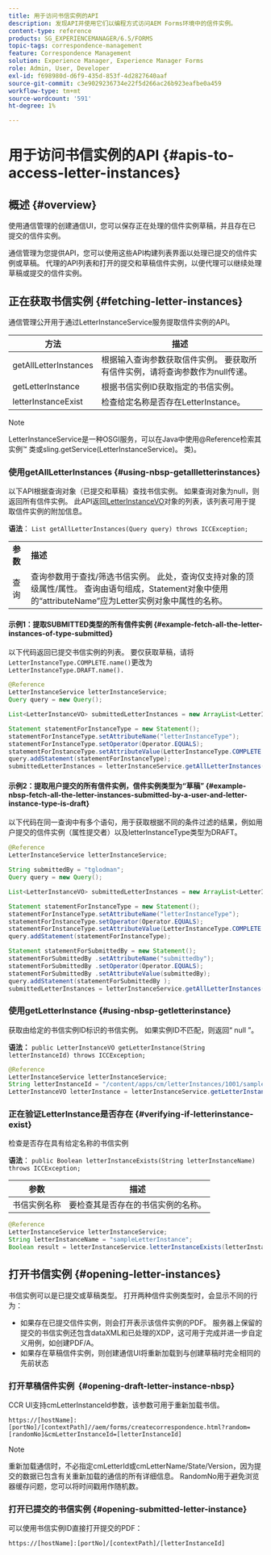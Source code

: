 ```yaml
---
title: 用于访问书信实例的API
description: 发现API并使用它们以编程方式访问AEM Forms环境中的信件实例。
content-type: reference
products: SG_EXPERIENCEMANAGER/6.5/FORMS
topic-tags: correspondence-management
feature: Correspondence Management
solution: Experience Manager, Experience Manager Forms
role: Admin, User, Developer
exl-id: f698980d-d6f9-435d-853f-4d2827640aaf
source-git-commit: c3e9029236734e22f5d266ac26b923eafbe0a459
workflow-type: tm+mt
source-wordcount: '591'
ht-degree: 1%

---
```


# 用于访问书信实例的API {#apis-to-access-letter-instances}

## 概述 {#overview}

使用通信管理的创建通信UI，您可以保存正在处理的信件实例草稿，并且存在已提交的信件实例。

通信管理为您提供API，您可以使用这些API构建列表界面以处理已提交的信件实例或草稿。 代理的API列表和打开的提交和草稿信件实例，以便代理可以继续处理草稿或提交的信件实例。

## 正在获取书信实例 {#fetching-letter-instances}

通信管理公开用于通过LetterInstanceService服务提取信件实例的API。

| 方法 | 描述 |
|--- |--- |
| getAllLetterInstances | 根据输入查询参数获取信件实例。 要获取所有信件实例，请将查询参数作为null传递。 |
| getLetterInstance | 根据书信实例ID获取指定的书信实例。 |
| letterInstanceExist | 检查给定名称是否存在LetterInstance。 |

>[!NOTE]
>
>LetterInstanceService是一种OSGI服务，可以在Java中使用@Reference检索其实例™
>类或sling.getService(LetterInstanceService)。 类)。

### 使用getAllLetterInstances {#using-nbsp-getallletterinstances}

以下API根据查询对象（已提交和草稿）查找书信实例。 如果查询对象为null，则返回所有信件实例。 此API返回[LetterInstanceVO](https://helpx.adobe.com/aem-forms/6-2/javadocs/com/adobe/icc/dbforms/obj/LetterInstanceVO.html)对象的列表，该列表可用于提取信件实例的附加信息。

**语法**： `List getAllLetterInstances(Query query) throws ICCException;`

<table>
 <tbody>
  <tr>
   <td><strong>参数</strong></td>
   <td><strong>描述</strong></td>
  </tr>
  <tr>
   <td>查询</td>
   <td>查询参数用于查找/筛选书信实例。 此处，查询仅支持对象的顶级属性/属性。 查询由语句组成，Statement对象中使用的“attributeName”应为Letter实例对象中属性的名称。<br /> </td>
  </tr>
 </tbody>
</table>

#### 示例1：提取SUBMITTED类型的所有信件实例 {#example-fetch-all-the-letter-instances-of-type-submitted}

以下代码返回已提交书信实例的列表。 要仅获取草稿，请将`LetterInstanceType.COMPLETE.name()`更改为`LetterInstanceType.DRAFT.name().`

```java
@Reference
LetterInstanceService letterInstanceService;
Query query = new Query();

List<LetterInstanceVO> submittedLetterInstances = new ArrayList<LetterInstanceVO>();

Statement statementForInstanceType = new Statement();
statementForInstanceType.setAttributeName("letterInstanceType");
statementForInstanceType.setOperator(Operator.EQUALS);
statementForInstanceType.setAttributeValue(LetterInstanceType.COMPLETE.name());
query.addStatement(statementForInstanceType);
submittedLetterInstances = letterInstanceService.getAllLetterInstances(query);
```

#### 示例2：提取用户提交的所有信件实例，信件实例类型为“草稿” {#example-nbsp-fetch-all-the-letter-instances-submitted-by-a-user-and-letter-instance-type-is-draft}

以下代码在同一查询中有多个语句，用于获取根据不同的条件过滤的结果，例如用户提交的信件实例（属性提交者）以及letterInstanceType类型为DRAFT。

```java
@Reference
LetterInstanceService letterInstanceService;

String submittedBy = "tglodman";
Query query = new Query();

List<LetterInstanceVO> submittedLetterInstances = new ArrayList<LetterInstanceVO>();

Statement statementForInstanceType = new Statement();
statementForInstanceType.setAttributeName("letterInstanceType");
statementForInstanceType.setOperator(Operator.EQUALS);
statementForInstanceType.setAttributeValue(LetterInstanceType.COMPLETE.name());
query.addStatement(statementForInstanceType);

Statement statementForSubmittedBy = new Statement();
statementForSubmittedBy .setAttributeName("submittedby");
statementForSubmittedBy .setOperator(Operator.EQUALS);
statementForSubmittedBy .setAttributeValue(submittedBy);
query.addStatement(statementForSubmittedBy );
submittedLetterInstances = letterInstanceService.getAllLetterInstances(query);
```

### 使用getLetterInstance {#using-nbsp-getletterinstance}

获取由给定的书信实例ID标识的书信实例。 如果实例ID不匹配，则返回“ null ”。

**语法：** `public LetterInstanceVO getLetterInstance(String letterInstanceId) throws ICCException;`

```java
@Reference
LetterInstanceService letterInstanceService;
String letterInstanceId = "/content/apps/cm/letterInstances/1001/sampleLetterInstance";
LetterInstanceVO letterInstance = letterInstanceService.getLetterInstance(letterInstanceId );
```

### 正在验证LetterInstance是否存在 {#verifying-if-letterinstance-exist}

检查是否存在具有给定名称的书信实例

**语法**： `public Boolean letterInstanceExists(String letterInstanceName) throws ICCException;`

| **参数** | **描述** |
|---|---|
| 书信实例名称 | 要检查其是否存在的书信实例的名称。 |

```java
@Reference
LetterInstanceService letterInstanceService;
String letterInstanceName = "sampleLetterInstance";
Boolean result = letterInstanceService.letterInstanceExists(letterInstanceName );
```

## 打开书信实例 {#opening-letter-instances}

书信实例可以是已提交或草稿类型。 打开两种信件实例类型时，会显示不同的行为：

* 如果存在已提交信件实例，则会打开表示该信件实例的PDF。 服务器上保留的提交的书信实例还包含dataXML和已处理的XDP，这可用于完成并进一步自定义用例，如创建PDF/A。
* 如果存在草稿信件实例，则创建通信UI将重新加载到与创建草稿时完全相同的先前状态

### 打开草稿信件实例  {#opening-draft-letter-instance-nbsp}

CCR UI支持cmLetterInstanceId参数，该参数可用于重新加载书信。

`https://[hostName]:[portNo]/[contextPath]//aem/forms/createcorrespondence.html?random=[randomNo]&cmLetterInstanceId=[letterInstanceId]`

>[!NOTE]
>
>重新加载通信时，不必指定cmLetterId或cmLetterName/State/Version，因为提交的数据已包含有关重新加载的通信的所有详细信息。 RandomNo用于避免浏览器缓存问题，您可以将时间戳用作随机数。

### 打开已提交的书信实例 {#opening-submitted-letter-instance}

可以使用书信实例ID直接打开提交的PDF：

`https://[hostName]:[portNo]/[contextPath]/[letterInstanceId]`
